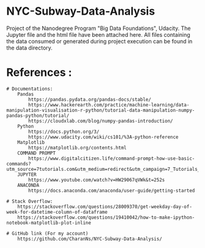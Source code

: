 # NYC-Subway-Data-Analysis
Project of the Nanodegree Program "Big Data Foundations", Udacity.
The Jupyter file and the html file have been attached here.
All files containing the data consumed or generated during project execution can be found in the data directory.


# References :
    # Documentations:
        Pandas
            https://pandas.pydata.org/pandas-docs/stable/
            https://www.hackerearth.com/practice/machine-learning/data-manipulation-visualisation-r-python/tutorial-data-manipulation-numpy-pandas-python/tutorial/
            https://cloudxlab.com/blog/numpy-pandas-introduction/
        Python
            https://docs.python.org/3/
            https://www.udacity.com/wiki/cs101/%3A-python-reference
        Matplotlib
            https://matplotlib.org/contents.html
        COMMAND PROMPT
            https://www.digitalcitizen.life/command-prompt-how-use-basic-commands?utm_source=7tutorials.com&utm_medium=redirect&utm_campaign=7_Tutorials_Redirect
        JUPYTER
            https://www.youtube.com/watch?v=HW29067qVWk&t=252s
        ANACONDA
            https://docs.anaconda.com/anaconda/user-guide/getting-started
        
    # Stack Overflow:
        https://stackoverflow.com/questions/28009370/get-weekday-day-of-week-for-datetime-column-of-dataframe
        https://stackoverflow.com/questions/19410042/how-to-make-ipython-notebook-matplotlib-plot-inline
        
    # GitHub link (For my account)
        https://github.com/CharanNs/NYC-Subway-Data-Analysis/
